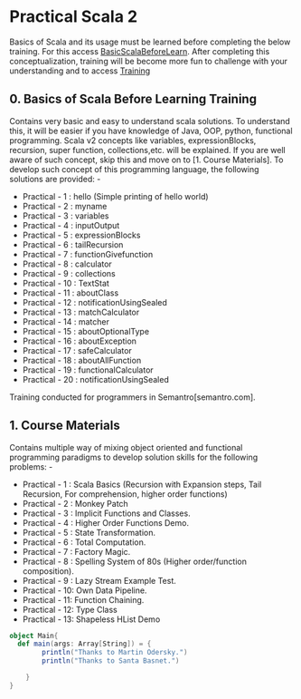 # Practical Scala 2

Basics of Scala and its usage must be learned before completing the below training.
For this access [BasicScalaBeforeLearn](https://github.com/GrimNick/Practical-Scala-byNewton/tree/main/src/main/scala/com/semantro/BasicScalaBeforeLearn). After completing this conceptualization, training will be become more fun to challenge with your understanding and to access [Training](https://github.com/GrimNick/Practical-Scala-byNewton/tree/main/src/main/scala/com/semantro/learn)

## 0. Basics of Scala Before Learning Training
   Contains very basic and easy to understand scala solutions. To understand this, it will be easier if you have knowledge of Java, OOP, python, functional programming. Scala v2 concepts like variables, expressionBlocks, recursion, super function, collections,etc. will be explained. If you are well aware of such concept, skip this and move on to [1. Course Materials]. To develop such concept of this programming language, the following solutions are provided: -
   - Practical - 1 : hello (Simple printing of hello world)
   - Practical - 2 : myname 
   - Practical - 3 : variables 
   - Practical - 4 : inputOutput 
   - Practical - 5 : expressionBlocks 
   - Practical - 6 : tailRecursion 
   - Practical - 7 : functionGivefunction 
   - Practical - 8 : calculator 
   - Practical - 9 : collections 
   - Practical - 10 : TextStat 
   - Practical - 11 : aboutClass 
   - Practical - 12 : notificationUsingSealed
   - Practical - 13 : matchCalculator
   - Practical - 14 : matcher
   - Practical - 15 : aboutOptionalType
   - Practical - 16 : aboutException
   - Practical - 17 : safeCalculator
   - Practical - 18 : aboutAllFunction
   - Practical - 19 : functionalCalculator
   - Practical - 20 : notificationUsingSealed


Training conducted for programmers in Semantro[semantro.com].

## 1. Course Materials
  Contains multiple way of mixing object oriented and functional programming paradigms
  to develop solution skills for the following problems: -
  
- Practical - 1 : Scala Basics (Recursion with Expansion steps, Tail Recursion, For comprehension, higher order functions)
- Practical - 2 : Monkey Patch
- Practical - 3 : Implicit Functions and Classes.
- Practical - 4 : Higher Order Functions Demo.
- Practical - 5 : State Transformation.
- Practical - 6 : Total Computation.
- Practical - 7 : Factory Magic.
- Practical - 8 : Spelling System of 80s (Higher order/function composition).
- Practical - 9 : Lazy Stream Example Test.
- Practical - 10: Own Data Pipeline.
- Practical - 11: Function Chaining.
- Practical - 12: Type Class
- Practical - 13: Shapeless HList Demo


```Scala
object Main{
  def main(args: Array[String]) = {
        println("Thanks to Martin Odersky.")
        println("Thanks to Santa Basnet.")

    }
}
```
